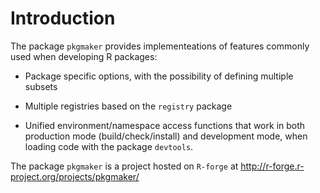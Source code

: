 # Introduction

The package `pkgmaker` provides implementeations of features commonly used when developing R packages:

* Package specific options, with the possibility of defining multiple subsets

* Multiple registries based on the `registry` package

* Unified environment/namespace access functions that work in both production mode (build/check/install) 
and development mode, when loading code with the package `devtools`.   
 
The package `pkgmaker` is a project hosted on `R-forge` at http://r-forge.r-project.org/projects/pkgmaker/
